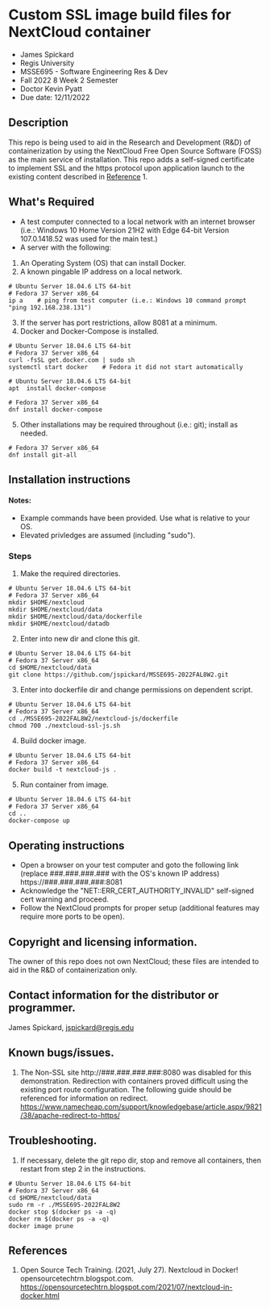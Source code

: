 # Custom SSL image build files for NextCloud container
- James Spickard
- Regis University
- MSSE695 - Software Engineering Res & Dev
- Fall 2022 8 Week 2 Semester
- Doctor Kevin Pyatt
- Due date: 12/11/2022

## Description
This repo is being used to aid in the Research and Development (R&D) of containerization by using the NextCloud Free Open Source Software (FOSS) as the main service of installation. This repo adds a self-signed certificate to implement SSL and the https protocol upon application launch to the existing content described in [Reference](https://github.com/jspickard/MSSE695-2022FAL8W2#references) 1.

## What's Required
- A test computer connected to a local network with an internet browser (i.e.: Windows 10 Home Version 21H2 with Edge 64-bit Version 107.0.1418.52 was used for the main test.)
- A server with the following:
1.  An Operating System (OS) that can install Docker.
2.  A known pingable IP address on a local network.
```shell
# Ubuntu Server 18.04.6 LTS 64-bit
# Fedora 37 Server x86_64 
ip a    # ping from test computer (i.e.: Windows 10 command prompt "ping 192.168.238.131")
```
3.  If the server has port restrictions, allow 8081 at a minimum.
4. Docker and Docker-Compose is installed.
```shell
# Ubuntu Server 18.04.6 LTS 64-bit
# Fedora 37 Server x86_64 
curl -fsSL get.docker.com | sudo sh
systemctl start docker    # Fedora it did not start automatically
```
```shell
# Ubuntu Server 18.04.6 LTS 64-bit
apt  install docker-compose
```
```shell
# Fedora 37 Server x86_64 
dnf install docker-compose
```
5. Other installations may be required throughout (i.e.: git); install as needed.
```shell
# Fedora 37 Server x86_64 
dnf install git-all
```

## Installation instructions
#### Notes: 
- Example commands have been provided. Use what is relative to your OS. 
- Elevated privledges are assumed (including "sudo"). 
### Steps
1. Make the required directories.
```shell
# Ubuntu Server 18.04.6 LTS 64-bit
# Fedora 37 Server x86_64 
mkdir $HOME/nextcloud
mkdir $HOME/nextcloud/data
mkdir $HOME/nextcloud/data/dockerfile
mkdir $HOME/nextcloud/datadb
```
2. Enter into new dir and clone this git.
```shell
# Ubuntu Server 18.04.6 LTS 64-bit
# Fedora 37 Server x86_64 
cd $HOME/nextcloud/data
git clone https://github.com/jspickard/MSSE695-2022FAL8W2.git

```
3. Enter into dockerfile dir and change permissions on dependent script.
```shell
# Ubuntu Server 18.04.6 LTS 64-bit
# Fedora 37 Server x86_64 
cd ./MSSE695-2022FAL8W2/nextcloud-js/dockerfile
chmod 700 ./nextcloud-ssl-js.sh
```
4. Build docker image.
```shell
# Ubuntu Server 18.04.6 LTS 64-bit
# Fedora 37 Server x86_64 
docker build -t nextcloud-js .
```
5. Run container from image.
```shell
# Ubuntu Server 18.04.6 LTS 64-bit
# Fedora 37 Server x86_64 
cd ..
docker-compose up
```

## Operating instructions
- Open a browser on your test computer and goto the following link (replace ###.###.###.### with the OS's known IP address)
https://###.###.###.###:8081
- Acknowledge the "NET::ERR_CERT_AUTHORITY_INVALID" self-signed cert warning and proceed.
- Follow the NextCloud prompts for proper setup (additional features may require more ports to be open).

## Copyright and licensing information.
The owner of this repo does not own NextCloud; these files are intended to aid in the R&D of containerization only.

## Contact information for the distributor or programmer.
James Spickard, jspickard@regis.edu

## Known bugs/issues.
1.  The Non-SSL site http://###.###.###.###:8080 was disabled for this demonstration. Redirection with containers proved difficult using the existing port route configuration. The following guide should be referenced for information on redirect.
https://www.namecheap.com/support/knowledgebase/article.aspx/9821/38/apache-redirect-to-https/

## Troubleshooting.
1. If necessary, delete the git repo dir, stop and remove all containers, then restart from step 2 in the instructions.
```shell
# Ubuntu Server 18.04.6 LTS 64-bit
# Fedora 37 Server x86_64 
cd $HOME/nextcloud/data
sudo rm -r ./MSSE695-2022FAL8W2
docker stop $(docker ps -a -q)
docker rm $(docker ps -a -q)
docker image prune
```

## References
1. Open Source Tech Training. (2021, July 27). Nextcloud in Docker! opensourcetechtrn.blogspot.com. https://opensourcetechtrn.blogspot.com/2021/07/nextcloud-in-docker.html 

